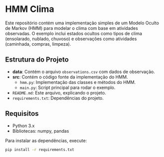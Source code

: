 # HMM Clima

Este repositório contém uma implementação simples de um Modelo Oculto de Markov (HMM) para modelar o clima com base em atividades observadas. O exemplo inclui estados ocultos como tipos de clima (ensolarado, nublado, chuvoso) e observações como atividades (caminhada, compras, limpeza).

## Estrutura do Projeto

- **data**: Contém o arquivo `observations.csv` com dados de observação.
- **src**: Contém o código fonte da implementação do HMM.
  - `hmm.py`: Implementação das classes e métodos do HMM.
  - `main.py`: Script principal para rodar o exemplo.
- `README.md`: Este arquivo, explicando o projeto.
- `requirements.txt`: Dependências do projeto.

## Requisitos

- Python 3.x
- Bibliotecas: numpy, pandas

Para instalar as dependências, execute:

```bash
pip install -r requirements.txt
```